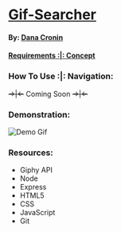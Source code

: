 # [Gif-Searcher](https://decronin.github.io/Gif-Searcher/)
#### By: [Dana Cronin](https://decronin.herokuapp.com/)

#### [Requirements :|: Concept](https://github.com/UCF-Coding-Boot-Camp/UCF-LKM-FSF-PT-08-2019-U-C/blob/master/06-ajax/02-Homework/Instructions/homework.md)

### How To Use :|: Navigation:
~~->|<-~~ Coming Soon ~~->|<-~~

### Demonstration:
![Demo Gif](./assets/images/demo-01.gif)

### Resources:
- Giphy API
- Node
- Express
- HTML5
- CSS
- JavaScript
- Git

<!-- ### Development History (*?)
~~->|<-~~ Coming Soon ~~->|<-~~ -->
